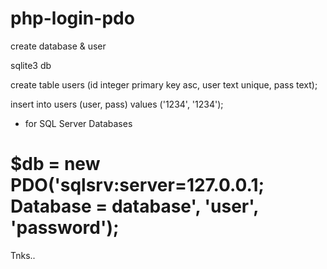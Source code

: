 # php-login-pdo

create database & user

sqlite3 db

  create table users (id integer primary key asc, user text unique, pass text);
  
  insert into users (user, pass) values ('1234', '1234');
  

* for SQL Server Databases

# $db = new PDO('sqlsrv:server=127.0.0.1; Database = database', 'user', 'password');

Tnks..
